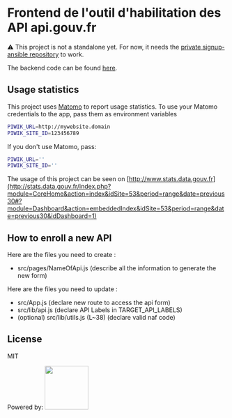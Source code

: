 # Frontend de l'outil d'habilitation des API api.gouv.fr

:warning: This project is not a standalone yet. For now, it needs the [private signup-ansible repository](https://gitlab.com/etalab/api.gouv.fr/signup-ansible) to work.

The backend code can be found [here](https://github.com/betagouv/signup-back/).

## Usage statistics

This project uses [Matomo](https://matomo.org/) to report usage statistics.
To use your Matomo credentials to the app, pass them as environment variables

```bash
PIWIK_URL=http://mywebsite.domain
PIWIK_SITE_ID=123456789
```

If you don't use Matomo, pass:

```bash
PIWIK_URL=''
PIWIK_SITE_ID=''
```

The usage of this project can be seen on [http://www.stats.data.gouv.fr](http://stats.data.gouv.fr/index.php?module=CoreHome&action=index&idSite=53&period=range&date=previous30#?module=Dashboard&action=embeddedIndex&idSite=53&period=range&date=previous30&idDashboard=1)

## How to enroll a new API

Here are the files you need to create :

- src/pages/NameOfApi.js (describe all the information to generate the new form)

Here are the files you need to update :

- src/App.js (declare new route to access the api form)
- src/lib/api.js (declare API Labels in TARGET_API_LABELS)
- (optional) src/lib/utils.js (L~38) (declare valid naf code)

## License

MIT

Powered by: [<img src="http://www.browserstack.com/images/layout/browserstack-logo-600x315.png" height="100"/>](https://www.browserstack.com/)
